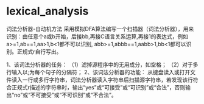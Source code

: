 # lexical_analysis
词法分析器-自动机方法
采用模拟DFA算法编写一个扫描器（词法分析器），用来识别：由任意个a或b开始，后接bb,再接C语言关系运算,再接1的表达式，例如a>=1,ab==1,aa>1,b<1都不可以识别, abb>=1,abbb==1,aabb>1,bb<1都可以识别。正规式r自行写出。

1、该词法分析器的任务：
	（1）滤掉源程序中的无用成分，如空格；
	（2）对于多行输入以;为每个句子的分隔符；
2、该词法分析器的功能：
从键盘读入或打开文件读入一行或多行字符串，词法分析器读入字符串后扫描源字符串，若发现该行符合正规式r描述的字符串时，输出“yes”或“可接受”或“可识别”或“合法”，否则输出“no”或“不可接受”或“不可识别”或“不合法”。
